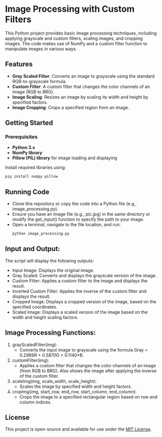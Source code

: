 # Image Processing with Custom Filters

This Python project provides basic image processing techniques, including applying grayscale and custom filters, scaling images, and cropping images. The code makes use of NumPy and a custom filter function to manipulate images in various ways.

## Features

- **Gray Scaled Filter**: Converts an image to grayscale using the standard RGB-to-grayscale formula.
- **Custom Filter**: A custom filter that changes the color channels of an image (RGB to BRG).
- **Image Scaling**: Resizes an image by scaling its width and height by specified factors.
- **Image Cropping**: Crops a specified region from an image.

## Getting Started

### Prerequisites

- **Python 3.x**
- **NumPy library**
- **Pillow (PIL) library** for image loading and displaying

Install required libraries using:
```bash
pip install numpy pillow
```
## Running Code
- Clone this repository or copy the code into a Python file (e.g., image_processing.py).
- Ensure you have an image file (e.g., pic.jpg) in the same directory or modify the get_input() function to specify the path to your image.
- Open a terminal, navigate to the file location, and run:
  ```bash
  python image_processing.py
  ```
## Input and Output:
The script will display the following outputs:
  - Input Image: Displays the original image.
  - Gray Scaled: Converts and displays the grayscale version of the image.
  - Custom Filter: Applies a custom filter to the image and displays the result.
  - Inverted Custom Filter: Applies the inverse of the custom filter and displays the result.
  - Cropped Image: Displays a cropped version of the image, based on the specified coordinates.
  - Scaled Image: Displays a scaled version of the image based on the width and height scaling factors.
## Image Processing Functions:
1. grayScaledFilter(img):
    - Converts the input image to grayscale using the formula Gray = 0.2989*R + 0.5870*G + 0.1140*B.
2. customFilter(img):
    - Applies a custom filter that changes the color channels of an image (from RGB to BRG).
      Also shows the image after applying the inverse of the custom filter.
3. scaleImg(img, scale_width, scale_height):
    - Scales the image by specified width and height factors.
4. cropImg(img, start_row, end_row, start_column, end_column):
    - Crops the image to a specified rectangular region based on row and column indices.


## License
This project is open-source and available for use under the [MIT License](https://opensource.org/licenses/MIT).
